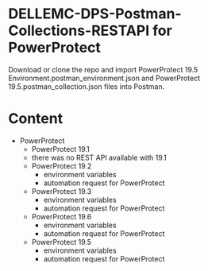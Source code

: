 # DELLEMC-DPS-Postman-Collections-RESTAPI for PowerProtect
Download or clone the repo and import PowerProtect 19.5 Environment.postman_environment.json and PowerProtect 19.5.postman_collection.json files into Postman.

# Content
* PowerProtect
    * PowerProtect 19.1
	* there was no REST API available with 19.1
    * PowerProtect 19.2
        * environment variables
        * automation request for PowerProtect
    * PowerProtect 19.3
        * environment variables
        * automation request for PowerProtect
    * PowerProtect 19.6
        * environment variables
        * automation request for PowerProtect
     * PowerProtect 19.5
        * environment variables
        * automation request for PowerProtect
